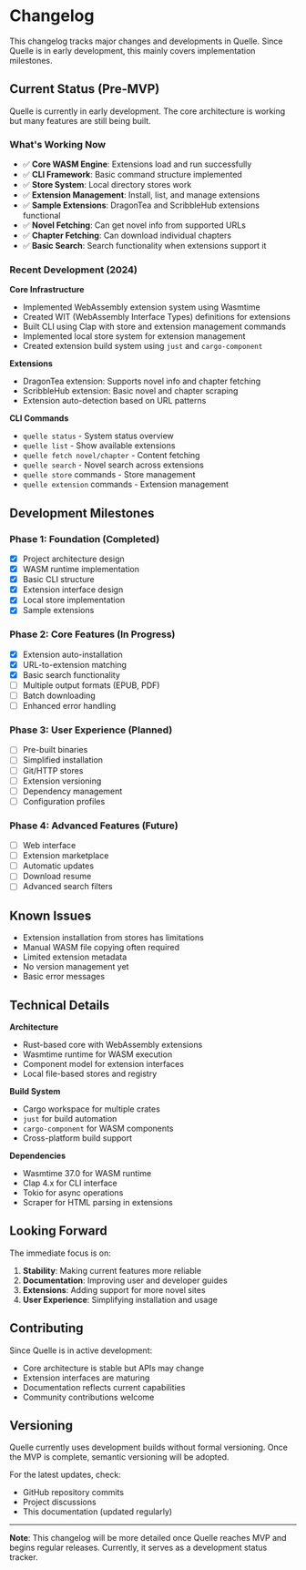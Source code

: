 # Changelog

This changelog tracks major changes and developments in Quelle. Since Quelle is in early development, this mainly covers implementation milestones.

## Current Status (Pre-MVP)

Quelle is currently in early development. The core architecture is working but many features are still being built.

### What's Working Now

- ✅ **Core WASM Engine**: Extensions load and run successfully
- ✅ **CLI Framework**: Basic command structure implemented
- ✅ **Store System**: Local directory stores work
- ✅ **Extension Management**: Install, list, and manage extensions
- ✅ **Sample Extensions**: DragonTea and ScribbleHub extensions functional
- ✅ **Novel Fetching**: Can get novel info from supported URLs
- ✅ **Chapter Fetching**: Can download individual chapters
- ✅ **Basic Search**: Search functionality when extensions support it

### Recent Development (2024)

**Core Infrastructure**
- Implemented WebAssembly extension system using Wasmtime
- Created WIT (WebAssembly Interface Types) definitions for extensions
- Built CLI using Clap with store and extension management commands
- Implemented local store system for extension management
- Created extension build system using `just` and `cargo-component`

**Extensions**
- DragonTea extension: Supports novel info and chapter fetching
- ScribbleHub extension: Basic novel and chapter scraping
- Extension auto-detection based on URL patterns

**CLI Commands**
- `quelle status` - System status overview
- `quelle list` - Show available extensions
- `quelle fetch novel/chapter` - Content fetching
- `quelle search` - Novel search across extensions
- `quelle store` commands - Store management
- `quelle extension` commands - Extension management

## Development Milestones

### Phase 1: Foundation (Completed)
- [x] Project architecture design
- [x] WASM runtime implementation
- [x] Basic CLI structure
- [x] Extension interface design
- [x] Local store implementation
- [x] Sample extensions

### Phase 2: Core Features (In Progress)
- [x] Extension auto-installation
- [x] URL-to-extension matching
- [x] Basic search functionality
- [ ] Multiple output formats (EPUB, PDF)
- [ ] Batch downloading
- [ ] Enhanced error handling

### Phase 3: User Experience (Planned)
- [ ] Pre-built binaries
- [ ] Simplified installation
- [ ] Git/HTTP stores
- [ ] Extension versioning
- [ ] Dependency management
- [ ] Configuration profiles

### Phase 4: Advanced Features (Future)
- [ ] Web interface
- [ ] Extension marketplace
- [ ] Automatic updates
- [ ] Download resume
- [ ] Advanced search filters

## Known Issues

- Extension installation from stores has limitations
- Manual WASM file copying often required
- Limited extension metadata
- No version management yet
- Basic error messages

## Technical Details

**Architecture**
- Rust-based core with WebAssembly extensions
- Wasmtime runtime for WASM execution
- Component model for extension interfaces
- Local file-based stores and registry

**Build System**
- Cargo workspace for multiple crates
- `just` for build automation
- `cargo-component` for WASM components
- Cross-platform build support

**Dependencies**
- Wasmtime 37.0 for WASM runtime
- Clap 4.x for CLI interface  
- Tokio for async operations
- Scraper for HTML parsing in extensions

## Looking Forward

The immediate focus is on:

1. **Stability**: Making current features more reliable
2. **Documentation**: Improving user and developer guides
3. **Extensions**: Adding support for more novel sites
4. **User Experience**: Simplifying installation and usage

## Contributing

Since Quelle is in active development:

- Core architecture is stable but APIs may change
- Extension interfaces are maturing
- Documentation reflects current capabilities
- Community contributions welcome

## Versioning

Quelle currently uses development builds without formal versioning. Once the MVP is complete, semantic versioning will be adopted.

For the latest updates, check:
- GitHub repository commits
- Project discussions
- This documentation (updated regularly)

---

**Note**: This changelog will be more detailed once Quelle reaches MVP and begins regular releases. Currently, it serves as a development status tracker.